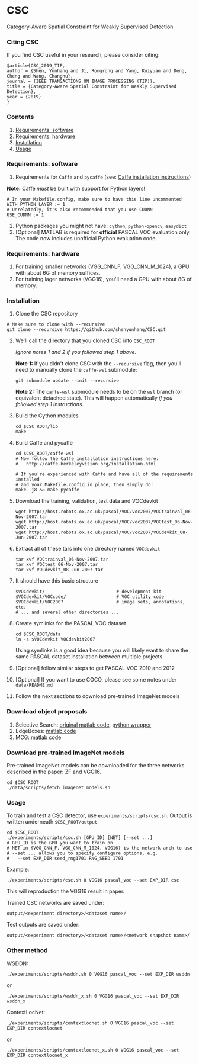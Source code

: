 # CSC
Category-Aware Spatial Constraint for Weakly Supervised Detection



### Citing CSC

If you find CSC useful in your research, please consider citing:

```
@article{CSC_2019_TIP,
author = {Shen, Yunhang and Ji, Rongrong and Yang, Kuiyuan and Deng, Cheng and Wang, Changhu},
journal = {IEEE TRANSACTIONS ON IMAGE PROCESSING (TIP)},
title = {Category-Aware Spatial Constraint for Weakly Supervised Detection},
year = {2019}
}

```

### Contents
1. [Requirements: software](#requirements-software)
2. [Requirements: hardware](#requirements-hardware)
3. [Installation](#installation)
4. [Usage](#usage)

### Requirements: software

1. Requirements for `Caffe` and `pycaffe` (see: [Caffe installation instructions](http://caffe.berkeleyvision.org/installation.html))

  **Note:** Caffe *must* be built with support for Python layers!

  ```make
  # In your Makefile.config, make sure to have this line uncommented
  WITH_PYTHON_LAYER := 1
  # Unrelatedly, it's also recommended that you use CUDNN
  USE_CUDNN := 1
  ```
  
2. Python packages you might not have: `cython`, `python-opencv`, `easydict`
3. [Optional] MATLAB is required for **official** PASCAL VOC evaluation only. The code now includes unofficial Python evaluation code.

### Requirements: hardware

1. For training smaller networks (VGG_CNN_F, VGG_CNN_M_1024), a GPU with about 6G of memory suffices.
2. For training lager networks (VGG16), you'll need a GPU with about 8G of memory.

### Installation

1. Clone the CSC repository
  ```Shell
  # Make sure to clone with --recursive
  git clone --recursive https://github.com/shenyunhang/CSC.git
  ```

2. We'll call the directory that you cloned CSC into `CSC_ROOT`

   *Ignore notes 1 and 2 if you followed step 1 above.*

   **Note 1:** If you didn't clone CSC with the `--recursive` flag, then you'll need to manually clone the `caffe-wsl` submodule:
    ```Shell
    git submodule update --init --recursive
    ```
    **Note 2:** The `caffe-wsl` submodule needs to be on the `wsl` branch (or equivalent detached state). This will happen automatically *if you followed step 1 instructions*.

3. Build the Cython modules
    ```Shell
    cd $CSC_ROOT/lib
    make
    ```

4. Build Caffe and pycaffe
    ```Shell
    cd $CSC_ROOT/caffe-wsl
    # Now follow the Caffe installation instructions here:
    #   http://caffe.berkeleyvision.org/installation.html

    # If you're experienced with Caffe and have all of the requirements installed
    # and your Makefile.config in place, then simply do:
    make -j8 && make pycaffe
    ```

5. Download the training, validation, test data and VOCdevkit

	```Shell
	wget http://host.robots.ox.ac.uk/pascal/VOC/voc2007/VOCtrainval_06-Nov-2007.tar
	wget http://host.robots.ox.ac.uk/pascal/VOC/voc2007/VOCtest_06-Nov-2007.tar
	wget http://host.robots.ox.ac.uk/pascal/VOC/voc2007/VOCdevkit_08-Jun-2007.tar
	```

6. Extract all of these tars into one directory named `VOCdevkit`

	```Shell
	tar xvf VOCtrainval_06-Nov-2007.tar
	tar xvf VOCtest_06-Nov-2007.tar
	tar xvf VOCdevkit_08-Jun-2007.tar
	```

7. It should have this basic structure

	```Shell
  	$VOCdevkit/                           # development kit
  	$VOCdevkit/VOCcode/                   # VOC utility code
  	$VOCdevkit/VOC2007                    # image sets, annotations, etc.
  	# ... and several other directories ...
  	```

8. Create symlinks for the PASCAL VOC dataset

	```Shell
    cd $CSC_ROOT/data
    ln -s $VOCdevkit VOCdevkit2007
    ```
    Using symlinks is a good idea because you will likely want to share the same PASCAL dataset installation between multiple projects.
9. [Optional] follow similar steps to get PASCAL VOC 2010 and 2012
10. [Optional] If you want to use COCO, please see some notes under `data/README.md`
11. Follow the next sections to download pre-trained ImageNet models

### Download object proposals
1. Selective Search: [original matlab code](http://disi.unitn.it/~uijlings/MyHomepage/index.php#page=projects1), [python wrapper](https://github.com/sergeyk/selective_search_ijcv_with_python)
2. EdgeBoxes: [matlab code](https://github.com/pdollar/edges)
3. MCG: [matlab code](http://www.eecs.berkeley.edu/Research/Projects/CS/vision/grouping/mcg/)


### Download pre-trained ImageNet models

Pre-trained ImageNet models can be downloaded for the three networks described in the paper: ZF and VGG16.

```Shell
cd $CSC_ROOT
./data/scripts/fetch_imagenet_models.sh
```

### Usage

To train and test a CSC detector, use `experiments/scripts/csc.sh`.
Output is written underneath `$CSC_ROOT/output`.

```Shell
cd $CSC_ROOT
./experiments/scripts/csc.sh [GPU_ID] [NET] [--set ...]
# GPU_ID is the GPU you want to train on
# NET in {VGG_CNN_F, VGG_CNN_M_1024, VGG16} is the network arch to use
# --set ... allows you to specify configure options, e.g.
#   --set EXP_DIR seed_rng1701 RNG_SEED 1701
```

Example:

```Shell
./experiments/scripts/csc.sh 0 VGG16 pascal_voc --set EXP_DIR csc
```

This will reproduction the VGG16 result in paper.

Trained CSC networks are saved under:

```
output/<experiment directory>/<dataset name>/
```

Test outputs are saved under:

```
output/<experiment directory>/<dataset name>/<network snapshot name>/
```

### Other method

WSDDN:

```Shell
./experiments/scripts/wsddn.sh 0 VGG16 pascal_voc --set EXP_DIR wsddn
```
or
```Shell
./experiments/scripts/wsddn_x.sh 0 VGG16 pascal_voc --set EXP_DIR wsddn_x
```

ContextLocNet:

```Shell
./experiments/scripts/contextlocnet.sh 0 VGG16 pascal_voc --set EXP_DIR contextlocnet
```
or
```Shell
./experiments/scripts/contextlocnet_x.sh 0 VGG16 pascal_voc --set EXP_DIR contextlocnet_x
```

